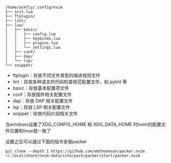 ```
/home/askfiy/.config/nvim
├── init.lua
├── ftplugin/
├── lint/
├── lua/
│   ├── basic/
│   │   ├── config.lua
│   │   ├── keybinds.lua
│   │   ├── plugins.lua
│   │   └── settings.lua
│   ├── conf/
│   ├── dap/
│   └── lsp/
└── snippet/
```
- ftplugin：存放不同文件类型的缩进规则文件
- lint：存放各种语言的代码检查规范配置文件，如 pylint 等
- basic：存放基本配置项文件
- conf：存放插件相关配置文件
- dap：存放 DAP 相关配置文件
- lsp：存放 LSP 相关配置文件
- snippet：存放代码片段相关文件


当windows设置了XDG_CONFIG_HOME 和 XDG_DATA_HOME 时nvim的配置文件位置和linux就一致了

设置之后可以通过下面的指令安装packer
```
git clone --depth 1 https://github.com/wbthomason/packer.nvim ~/.local/share/nvim-data/site/pack/packer/start/packer.nvim
```
